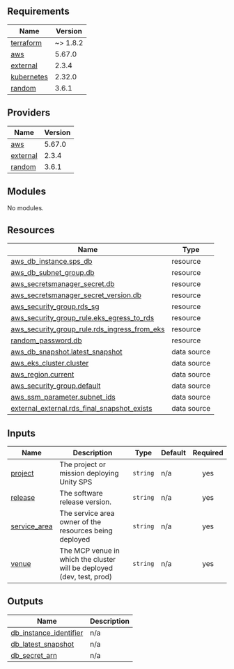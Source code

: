 <!-- BEGINNING OF PRE-COMMIT-TERRAFORM DOCS HOOK -->
## Requirements

| Name | Version |
|------|---------|
| <a name="requirement_terraform"></a> [terraform](#requirement\_terraform) | ~> 1.8.2 |
| <a name="requirement_aws"></a> [aws](#requirement\_aws) | 5.67.0 |
| <a name="requirement_external"></a> [external](#requirement\_external) | 2.3.4 |
| <a name="requirement_kubernetes"></a> [kubernetes](#requirement\_kubernetes) | 2.32.0 |
| <a name="requirement_random"></a> [random](#requirement\_random) | 3.6.1 |

## Providers

| Name | Version |
|------|---------|
| <a name="provider_aws"></a> [aws](#provider\_aws) | 5.67.0 |
| <a name="provider_external"></a> [external](#provider\_external) | 2.3.4 |
| <a name="provider_random"></a> [random](#provider\_random) | 3.6.1 |

## Modules

No modules.

## Resources

| Name | Type |
|------|------|
| [aws_db_instance.sps_db](https://registry.terraform.io/providers/hashicorp/aws/5.67.0/docs/resources/db_instance) | resource |
| [aws_db_subnet_group.db](https://registry.terraform.io/providers/hashicorp/aws/5.67.0/docs/resources/db_subnet_group) | resource |
| [aws_secretsmanager_secret.db](https://registry.terraform.io/providers/hashicorp/aws/5.67.0/docs/resources/secretsmanager_secret) | resource |
| [aws_secretsmanager_secret_version.db](https://registry.terraform.io/providers/hashicorp/aws/5.67.0/docs/resources/secretsmanager_secret_version) | resource |
| [aws_security_group.rds_sg](https://registry.terraform.io/providers/hashicorp/aws/5.67.0/docs/resources/security_group) | resource |
| [aws_security_group_rule.eks_egress_to_rds](https://registry.terraform.io/providers/hashicorp/aws/5.67.0/docs/resources/security_group_rule) | resource |
| [aws_security_group_rule.rds_ingress_from_eks](https://registry.terraform.io/providers/hashicorp/aws/5.67.0/docs/resources/security_group_rule) | resource |
| [random_password.db](https://registry.terraform.io/providers/hashicorp/random/3.6.1/docs/resources/password) | resource |
| [aws_db_snapshot.latest_snapshot](https://registry.terraform.io/providers/hashicorp/aws/5.67.0/docs/data-sources/db_snapshot) | data source |
| [aws_eks_cluster.cluster](https://registry.terraform.io/providers/hashicorp/aws/5.67.0/docs/data-sources/eks_cluster) | data source |
| [aws_region.current](https://registry.terraform.io/providers/hashicorp/aws/5.67.0/docs/data-sources/region) | data source |
| [aws_security_group.default](https://registry.terraform.io/providers/hashicorp/aws/5.67.0/docs/data-sources/security_group) | data source |
| [aws_ssm_parameter.subnet_ids](https://registry.terraform.io/providers/hashicorp/aws/5.67.0/docs/data-sources/ssm_parameter) | data source |
| [external_external.rds_final_snapshot_exists](https://registry.terraform.io/providers/hashicorp/external/2.3.4/docs/data-sources/external) | data source |

## Inputs

| Name | Description | Type | Default | Required |
|------|-------------|------|---------|:--------:|
| <a name="input_project"></a> [project](#input\_project) | The project or mission deploying Unity SPS | `string` | n/a | yes |
| <a name="input_release"></a> [release](#input\_release) | The software release version. | `string` | n/a | yes |
| <a name="input_service_area"></a> [service\_area](#input\_service\_area) | The service area owner of the resources being deployed | `string` | n/a | yes |
| <a name="input_venue"></a> [venue](#input\_venue) | The MCP venue in which the cluster will be deployed (dev, test, prod) | `string` | n/a | yes |

## Outputs

| Name | Description |
|------|-------------|
| <a name="output_db_instance_identifier"></a> [db\_instance\_identifier](#output\_db\_instance\_identifier) | n/a |
| <a name="output_db_latest_snapshot"></a> [db\_latest\_snapshot](#output\_db\_latest\_snapshot) | n/a |
| <a name="output_db_secret_arn"></a> [db\_secret\_arn](#output\_db\_secret\_arn) | n/a |
<!-- END OF PRE-COMMIT-TERRAFORM DOCS HOOK -->
